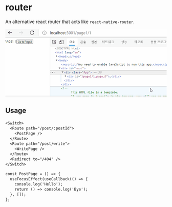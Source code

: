 # router
 
An alternative react router that acts like `react-native-router`.
 
![](preview.gif)
 
Usage
----
 
```tsx
<Switch>
  <Route path="/post/:postId">
    <PostPage />
  </Route>
  <Route path="/post/write">
    <WritePage />
  </Route>
  <Redirect to="/404" />
</Switch>
```
```tsx
const PostPage = () => {
  useFocusEffect(useCallback(() => {
    console.log('Hello');
    return () => console.log('Bye');
  }, []);
};
```
